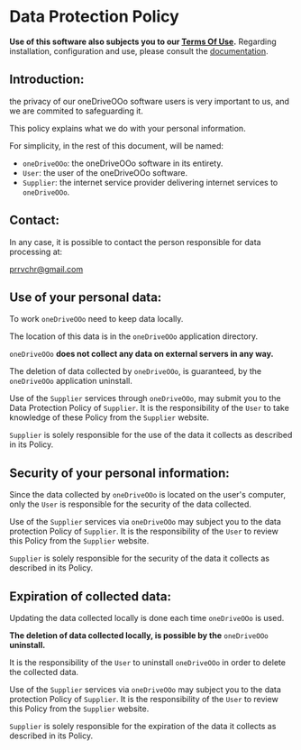 # Data Protection Policy

**Use of this software also subjects you to our **[**Terms Of Use**](https://prrvchr.github.io/oneDriveOOo/oneDriveOOo/registration/TermsOfUse_en)**.**
Regarding installation, configuration and use, please consult the [documentation](https://prrvchr.github.io/oneDriveOOo).

## Introduction:

the privacy of our oneDriveOOo software users is very important to us, and we are commited to safeguarding it.

This policy explains what we do with your personal information.

For simplicity, in the rest of this document, will be named:
- `oneDriveOOo`:  the oneDriveOOo software in its entirety.
- `User`: the user of the oneDriveOOo software.
- `Supplier`: the internet service provider delivering internet services to `oneDriveOOo`.

## Contact:

In any case, it is possible to contact the person responsible for data processing at:

prrvchr@gmail.com

## Use of your personal data:

To work `oneDriveOOo` need to keep data locally.

The location of this data is in the `oneDriveOOo` application directory.

`oneDriveOOo` **does not collect any data on external servers in any way.**

The deletion of data collected by `oneDriveOOo`, is guaranteed, by the `oneDriveOOo` application uninstall.

Use of the `Supplier` services through `oneDriveOOo`, may submit you to the Data Protection Policy of `Supplier`. It is the responsibility of the `User` to take knowledge of these Policy from the `Supplier` website.

`Supplier` is solely responsible for the use of the data it collects as described in its Policy.

## Security of your personal information:

Since the data collected by `oneDriveOOo` is located on the user's computer, only the `User` is responsible for the security of the data collected.

Use of the `Supplier` services via `oneDriveOOo` may subject you to the data protection Policy of `Supplier`. It is the responsibility of the `User` to review this Policy from the `Supplier` website.

`Supplier` is solely responsible for the security of the data it collects as described in its Policy.

## Expiration of collected data:

Updating the data collected locally is done each time `oneDriveOOo` is used.

**The deletion of data collected locally, is possible by the** `oneDriveOOo` **uninstall.**

It is the responsibility of the `User` to uninstall `oneDriveOOo` in order to delete the collected data.

Use of the `Supplier` services via `oneDriveOOo` may subject you to the data protection Policy of `Supplier`. It is the responsibility of the `User` to review this Policy from the `Supplier` website.

`Supplier` is solely responsible for the expiration of the data it collects as described in its Policy.
